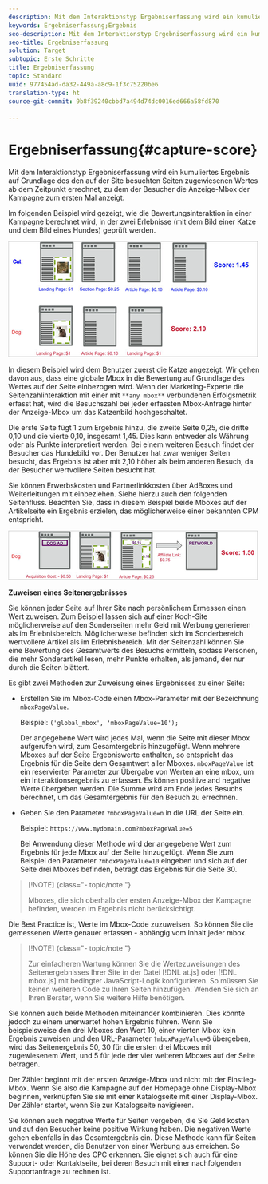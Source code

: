 ```yaml
---
description: Mit dem Interaktionstyp Ergebniserfassung wird ein kumuliertes Ergebnis auf Grundlage des den auf der Site besuchten Seiten zugewiesenen Wertes ab dem Zeitpunkt errechnet, zu dem der Besucher die Anzeige-Mbox der Kampagne zum ersten Mal anzeigt.
keywords: Ergebniserfassung;Ergebnis
seo-description: Mit dem Interaktionstyp Ergebniserfassung wird ein kumuliertes Ergebnis auf Grundlage des den auf der Site besuchten Seiten zugewiesenen Wertes ab dem Zeitpunkt errechnet, zu dem der Besucher die Anzeige-Mbox der Kampagne zum ersten Mal anzeigt.
seo-title: Ergebniserfassung
solution: Target
subtopic: Erste Schritte
title: Ergebniserfassung
topic: Standard
uuid: 977454ad-da32-449a-a8c9-1f3c75220be6
translation-type: ht
source-git-commit: 9b8f39240cbbd7a494d74dc0016ed666a58fd870

---
```



# Ergebniserfassung{#capture-score}

Mit dem Interaktionstyp Ergebniserfassung wird ein kumuliertes Ergebnis auf Grundlage des den auf der Site besuchten Seiten zugewiesenen Wertes ab dem Zeitpunkt errechnet, zu dem der Besucher die Anzeige-Mbox der Kampagne zum ersten Mal anzeigt.

Im folgenden Beispiel wird gezeigt, wie die Bewertungsinteraktion in einer Kampagne berechnet wird, in der zwei Erlebnisse (mit dem Bild einer Katze und dem Bild eines Hundes) geprüft werden.

![](assets/example_score.png)

In diesem Beispiel wird dem Benutzer zuerst die Katze angezeigt. Wir gehen davon aus, dass eine globale Mbox in die Bewertung auf Grundlage des Wertes auf der Seite einbezogen wird. Wenn der Marketing-Experte die Seitenzahlinteraktion mit einer mit `**any mbox**` verbundenen Erfolgsmetrik erfasst hat, wird die Besuchszahl bei jeder erfassten Mbox-Anfrage hinter der Anzeige-Mbox um das Katzenbild hochgeschaltet.

Die erste Seite fügt 1 zum Ergebnis hinzu, die zweite Seite 0,25, die dritte 0,10 und die vierte 0,10, insgesamt 1,45. Dies kann entweder als Währung oder als Punkte interpretiert werden. Bei einem weiteren Besuch findet der Besucher das Hundebild vor. Der Benutzer hat zwar weniger Seiten besucht, das Ergebnis ist aber mit 2,10 höher als beim anderen Besuch, da der Besucher wertvollere Seiten besucht hat.

Sie können Erwerbskosten und Partnerlinkkosten über AdBoxes und Weiterleitungen mit einbeziehen. Siehe hierzu auch den folgenden Seitenfluss. Beachten Sie, dass in diesem Beispiel beide Mboxes auf der Artikelseite ein Ergebnis erzielen, das möglicherweise einer bekannten CPM entspricht.

![](assets/example_score2.png)

**Zuweisen eines Seitenergebnisses**

Sie können jeder Seite auf Ihrer Site nach persönlichem Ermessen einen Wert zuweisen. Zum Beispiel lassen sich auf einer Koch-Site möglicherweise auf den Sonderseiten mehr Geld mit Werbung generieren als im Erlebnisbereich. Möglicherweise befinden sich im Sonderbereich wertvollere Artikel als im Erlebnisbereich. Mit der Seitenzahl können Sie eine Bewertung des Gesamtwerts des Besuchs ermitteln, sodass Personen, die mehr Sonderartikel lesen, mehr Punkte erhalten, als jemand, der nur durch die Seiten blättert.

Es gibt zwei Methoden zur Zuweisung eines Ergebnisses zu einer Seite:

* Erstellen Sie im Mbox-Code einen Mbox-Parameter mit der Bezeichnung `mboxPageValue`.

   Beispiel: `('global_mbox', 'mboxPageValue=10');`

   Der angegebene Wert wird jedes Mal, wenn die Seite mit dieser Mbox aufgerufen wird, zum Gesamtergebnis hinzugefügt. Wenn mehrere Mboxes auf der Seite Ergebniswerte enthalten, so entspricht das Ergebnis für die Seite dem Gesamtwert aller Mboxes. `mboxPageValue` ist ein reservierter Parameter zur Übergabe von Werten an eine mbox, um ein Interaktionsergebnis zu erfassen. Es können positive and negative Werte übergeben werden. Die Summe wird am Ende jedes Besuchs berechnet, um das Gesamtergebnis für den Besuch zu errechnen.

* Geben Sie den Parameter `?mboxPageValue=n` in die URL der Seite ein.

   Beispiel: `https://www.mydomain.com?mboxPageValue=5`

   Bei Anwendung dieser Methode wird der angegebene Wert zum Ergebnis für jede Mbox auf der Seite hinzugefügt. Wenn Sie zum Beispiel den Parameter `?mboxPageValue=10` eingeben und sich auf der Seite drei Mboxes befinden, beträgt das Ergebnis für die Seite 30.

>[!NOTE] {class=&quot;- topic/note &quot;}
>
>Mboxes, die sich oberhalb der ersten Anzeige-Mbox der Kampagne befinden, werden im Ergebnis nicht berücksichtigt.

Die Best Practice ist, Werte im Mbox-Code zuzuweisen. So können Sie die gemessenen Werte genauer erfassen - abhängig vom Inhalt jeder mbox.

>[!NOTE] {class=&quot;- topic/note &quot;}
>
>Zur einfacheren Wartung können Sie die Wertezuweisungen des Seitenergebnisses Ihrer Site in der Datei [!DNL at.js] oder [!DNL mbox.js] mit bedingter JavaScript-Logik konfigurieren. So müssen Sie keinen weiteren Code zu Ihren Seiten hinzufügen. Wenden Sie sich an Ihren Berater, wenn Sie weitere Hilfe benötigen.

Sie können auch beide Methoden miteinander kombinieren. Dies könnte jedoch zu einem unerwartet hohen Ergebnis führen. Wenn Sie beispielsweise den drei Mboxes den Wert 10, einer vierten Mbox kein Ergebnis zuweisen und den URL-Parameter `?mboxPageValue=5` übergeben, wird das Seitenergebnis 50, 30 für die ersten drei Mboxes mit zugewiesenem Wert, und 5 für jede der vier weiteren Mboxes auf der Seite betragen.

Der Zähler beginnt mit der ersten Anzeige-Mbox und nicht mit der Einstieg-Mbox. Wenn Sie also die Kampagne auf der Homepage ohne Display-Mbox beginnen, verknüpfen Sie sie mit einer Katalogseite mit einer Display-Mbox. Der Zähler startet, wenn Sie zur Katalogseite navigieren.

Sie können auch negative Werte für Seiten vergeben, die Sie Geld kosten und auf den Besucher keine positive Wirkung haben. Die negativen Werte gehen ebenfalls in das Gesamtergebnis ein. Diese Methode kann für Seiten verwendet werden, die Benutzer von einer Werbung aus erreichen. So können Sie die Höhe des CPC erkennen. Sie eignet sich auch für eine Support- oder Kontaktseite, bei deren Besuch mit einer nachfolgenden Supportanfrage zu rechnen ist.
